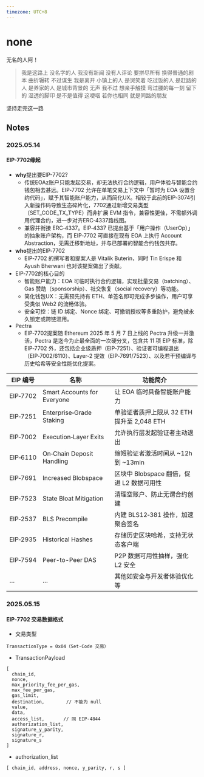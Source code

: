 ```yaml
---
timezone: UTC+8
---
```


# none

无名的人阿！

>我是这路上 没名字的人
我没有新闻 没有人评论
要拼尽所有 换得普通的剧本
曲折辗转 不过谋生
我是离开 小镇上的人
是哭笑着 吃过饭的人
是赶路的人 是养家的人
是城市背景的 无声
我不过 想亲手触摸
弯过腰的每一刻
留下的 湿透的脚印 是不是值得
这哽咽 若你也相同
就是同路的朋友


坚持走完这一路

## Notes

<!-- Content_START -->

### 2025.05.14
#### EIP-7702缘起
* **why**提出要EIP-7702?
    * 传统EOAz账户只能发起交易，却无法执行合约逻辑，用户体验与智能合约钱包相去甚远。EIP‑7702 允许在单笔交易上下文中「暂时为 EOA 设置合约代码」，赋予其智能账户能力，从而简化UX。相较于此前的EIP‑3074引入新操作码导致生态碎片化，7702通过新增交易类型（SET_CODE_TX_TYPE）而非扩展 EVM 指令，兼容性更佳，不需额外调用代理合约，进一步对齐ERC‑4337路线图。
    * 兼容并衔接 ERC‑4337。EIP‑4337 已提出基于「用户操作（UserOp）」的抽象账户架构，而 EIP‑7702 可直接在现有 EOA 上执行 Account Abstraction，无需迁移新地址，并与已部署的智能合约钱包共存。
* **who**提出的EIP‑7702
    * EIP‑7702 的撰写者和提案人是 Vitalik Buterin，同时 Tin Erispe 和 Ayush Bherwani 也对该提案做出了贡献。
* EIP‑7702的核心目的
    * 智能账户能力：EOA 可临时执行合约逻辑，实现批量交易（batching）、Gas 赞助（sponsorship）、社交恢复（social recovery）等功能。
    * 简化钱包UX：无需预先持有 ETH、单签名即可完成多步操作，用户可享受类似 Web2 的流畅体验。
    * 安全可控：链 ID 绑定、Nonce 绑定、可撤销授权等多重防护，避免被永久锁定或跨链滥用。
* Pectra
    * EIP‑7702提案随 Ethereum 2025 年 5 月 7 日上线的 Pectra 升级一并激活，Pectra 是迄今为止最全面的一次硬分叉，包含共 11 项 EIP 标准，除 EIP‑7702 外，还包括企业级质押（EIP‑7251）、验证者可编程退出（EIP‑7002/6110）、Layer‑2 提效（EIP‑7691/7523）、以及若干预编译与历史哈希等安全性能优化提案。

| EIP 编号   | 名称                          | 功能简介                           |
| -------- | --------------------------- | ------------------------------ |
| EIP‑7702 | Smart Accounts for Everyone | 让 EOA 临时具备智能账户能力               |
| EIP‑7251 | Enterprise‑Grade Staking    | 单验证者质押上限从 32 ETH 提升至 2,048 ETH |
| EIP‑7002 | Execution‑Layer Exits       | 允许执行层发起验证者主动退出                 |
| EIP‑6110 | On‑Chain Deposit Handling   | 缩短验证者激活时间从 \~12h 到 \~13min     |
| EIP‑7691 | Increased Blobspace         | 区块中 Blobspace 翻倍，促进 L2 数据可用性   |
| EIP‑7523 | State Bloat Mitigation      | 清理空账户、防止无谓合约创建                 |
| EIP‑2537 | BLS Precompile              | 内建 BLS12‑381 操作，加速聚合签名         |
| EIP‑2935 | Historical Hashes           | 存储历史区块哈希，支持无状态客户端              |
| EIP‑7594 | Peer-to-Peer DAS            | P2P 数据可用性抽样，强化 L2 安全           |
| …        | …                           | 其他如安全与开发者体验优化等                 |

### 2025.05.15
#### EIP‑7702 交易数据格式
* 交易类型
```
TransactionType = 0x04（Set‑Code 交易）
```
* TransactionPayload
```
[
  chain_id,
  nonce,
  max_priority_fee_per_gas,
  max_fee_per_gas,
  gas_limit,
  destination,        // 不能为 null
  value,
  data,
  access_list,       // 同 EIP‑4844
  authorization_list,  
  signature_y_parity,
  signature_r,
  signature_s
]

```
* authorization_list
```
[ chain_id, address, nonce, y_parity, r, s ]
```

<!-- Content_END -->
